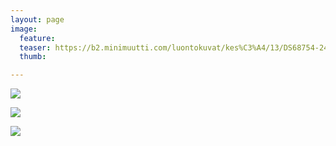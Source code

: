 ```yaml
---
layout: page
image:
  feature:
  teaser: https://b2.minimuutti.com/luontokuvat/kes%C3%A4/13/DS68754-245px.jpg
  thumb:

---
```


![](https://b2.minimuutti.com/luontokuvat/kes%C3%A4/13/DS68757-800px.jpg)

![](https://b2.minimuutti.com/luontokuvat/kes%C3%A4/13/DS68753-800px.jpg)

![](https://b2.minimuutti.com/luontokuvat/kes%C3%A4/13/DS68754-800px.jpg)
